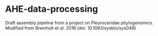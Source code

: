 # AHE-data-processing

Draft assembly pipeline from a project on Pleuroceridae phylogenomics. Modified from Breinholt et al. 2018 (doi: 10.1093/sysbio/syx048)
